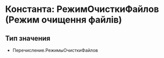 ﻿# Константа: РежимОчисткиФайлов (Режим очищення файлів)

## Тип значения

- Перечисление.РежимыОчисткиФайлов

